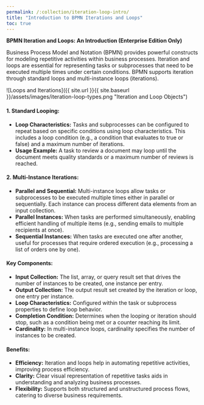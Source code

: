 ```yaml
---
permalink: /:collection/iteration-loop-intro/
title: "Introduction to BPMN Iterations and Loops"
toc: true
---
```


**BPMN Iteration and Loops: An Introduction (Enterprise Edition Only)**

Business Process Model and Notation (BPMN) provides powerful constructs for modeling repetitive activities within business processes. Iteration and loops are essential for representing tasks or subprocesses that need to be executed multiple times under certain conditions. BPMN supports iteration through standard loops and multi-instance loops (iterations).

![Loops and Iterations]({{ site.url }}{{ site.baseurl }}/assets/images/iteration-loop-types.png "Iteration and Loop Objects")

#### 1. Standard Looping:

- **Loop Characteristics:** Tasks and subprocesses can be configured to repeat based on specific conditions using loop characteristics. This includes a loop condition (e.g., a condition that evaluates to true or false) and a maximum number of iterations.
- **Usage Example:** A task to review a document may loop until the document meets quality standards or a maximum number of reviews is reached.

#### 2. Multi-Instance Iterations:

- **Parallel and Sequential:** Multi-instance loops allow tasks or subprocesses to be executed multiple times either in parallel or sequentially. Each instance can process different data elements from an input collection.
- **Parallel Instances:** When tasks are performed simultaneously, enabling efficient handling of multiple items (e.g., sending emails to multiple recipients at once).
- **Sequential Instances:** When tasks are executed one after another, useful for processes that require ordered execution (e.g., processing a list of orders one by one).

#### Key Components:

- **Input Collection:** The list, array, or query result set that drives the number of instances to be created, one instance per entry.
- **Output Collection:** The output result set created by the iteration or loop, one entry per instance.
- **Loop Characteristics:** Configured within the task or subprocess properties to define loop behavior.
- **Completion Condition:** Determines when the looping or iteration should stop, such as a condition being met or a counter reaching its limit.
- **Cardinality:** In multi-instance loops, cardinality specifies the number of instances to be created.

#### Benefits:

- **Efficiency:** Iteration and loops help in automating repetitive activities, improving process efficiency.
- **Clarity:** Clear visual representation of repetitive tasks aids in understanding and analyzing business processes.
- **Flexibility:** Supports both structured and unstructured process flows, catering to diverse business requirements.






